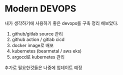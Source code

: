 # Modern DEVOPS

내가 생각하기에 사용하기 좋은 devops를 구축 정리 해보았다.

1. github/gitlab source 관리
1. github action / gitlab cicd
1. docker image로 배포
1. kubernetes (bearmetal / aws eks)
1. argocd로 kubernetes 관리

추가로 필요한것들은 나중에 업데이트 예정
